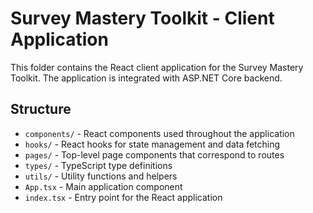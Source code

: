 
# Survey Mastery Toolkit - Client Application

This folder contains the React client application for the Survey Mastery Toolkit.
The application is integrated with ASP.NET Core backend.

## Structure
- `components/` - React components used throughout the application
- `hooks/` - React hooks for state management and data fetching
- `pages/` - Top-level page components that correspond to routes
- `types/` - TypeScript type definitions
- `utils/` - Utility functions and helpers
- `App.tsx` - Main application component
- `index.tsx` - Entry point for the React application
